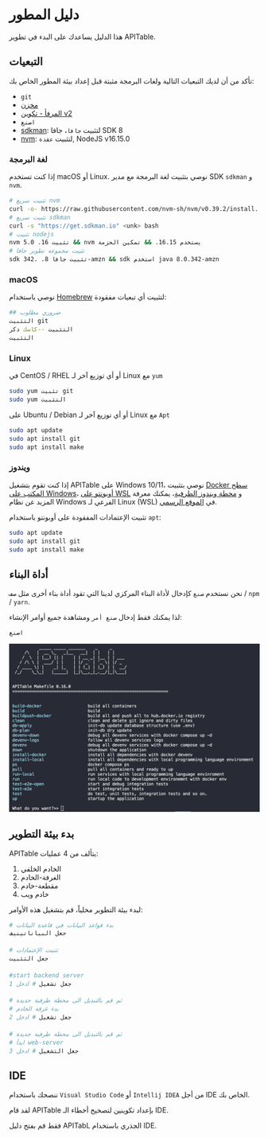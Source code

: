 # دليل المطور

هذا الدليل يساعدك على البدء في تطوير APITable.

## التبعيات

تأكد من أن لديك التبعيات التالية ولغات البرمجة مثبتة قبل إعداد بيئة المطور الخاص بك:

- `git`
- [مخزن](https://docs.docker.com/engine/install/)
- [المرفأ - تكوين v2](https://docs.docker.com/engine/install/)
- `اصنع`
- [sdkman](https://sdkman.io/): لتثبيت `جافا`، جافا SDK 8
- [nvm](https://github.com/nvm-sh/nvm): لتثبيت `عقدة`, NodeJS v16.15.0


### لغة البرمجة

إذا كنت تستخدم macOS أو Linux. نوصي بتثبيت لغة البرمجة مع مدير SDK `sdkman` و `nvm`.

```bash
# تثبيت سريع nvm
curl -o- https://raw.githubusercontent.com/nvm-sh/nvm/v0.39.2/install. (ح) <unk> bash
# تثبيت سريع sdkman
curl -s "https://get.sdkman.io" <unk> bash
# تثبيت nodejs 
nvm تثبيت 16. 5.0 && nvm يستخدم 16.15. && تمكين الحزمة
# تثبيت مجموعة تطوير جافا
sdk تثبيت جافا 8. .342-amzn && sdk استخدم java 8.0.342-amzn
```

### macOS

نوصي باستخدام [Homebrew](https://brew.sh/) لتثبيت أي تبعيات مفقودة:

```bash
## ضروري مطلوب
التثبيت git
التثبيت --كاسك دكر
التثبيت
```

### Linux

في CentOS / RHEL أو أي توزيع آخر لـ Linux مع `yum`

```bash
sudo yum تثبيت git
sudo yum التثبيت
```

على Ubuntu / Debian أو أي توزيع آخر لـ Linux مع `Apt`

```bash
sudo apt update
sudo apt install git
sudo apt install make
```


### ويندوز

إذا كنت تقوم بتشغيل APITable على Windows 10/11، نوصي بتثبيت [Docker سطح المكتب على Windows](https://docs.docker.com/desktop/install/windows-install/)، [أوبونتو على WSL](https://ubuntu.com/wsl) و [محطة ويندوز الطرفية](https://aka.ms/terminal)، يمكنك معرفة المزيد عن نظام Windows الفرعي لـ Linux (WSL) في [الموقع الرسمي](https://learn.microsoft.com/en-us/windows/wsl).

تثبيت الإعتمادات المفقودة على أوبونتو باستخدام `apt`:

```bash
sudo apt update
sudo apt install git
sudo apt install make
```


## أداة البناء

نحن نستخدم `صنع` كإدخال لأداة البناء المركزي لدينا التي تقود أداة بناء أخرى مثل `صف` / `npm` / `yarn`.

لذا يمكنك فقط إدخال `صنع أمر` ومشاهدة جميع أوامر الإنشاء:

```bash
اصنع
```

![اصنع لقطة للأوامر](../static/make.png)



## بدء بيئة التطوير

APITable يتألف من 4 عمليات:

1. الخادم الخلفي
2. الغرفة-الخادم
3. مقطعة-خادم
4. خادم ويب

لبدء بيئة التطوير محلياً، قم بتشغيل هذه الأوامر:

```bash
# بدء قواعد البيانات في قاعدة البيانات
جعل البياناتينيف 

# تثبيت الإعتمادات
جعل التثبيت 

#start backend server
جعل تشغيل # ادخل 1  

# ثم قم بالتبديل الى محطة طرفية جديدة
# بدء غرفة الخادم
جعل تشغيل # ادخل 2

# ثم قم بالتبديل الى محطة طرفية جديدة
# ابدأ web-server
جعل التشغيل # ادخل 3

```




## IDE

ننصحك باستخدام `Visual Studio Code` أو `Intellij IDEA` من أجل IDE الخاص بك.

لقد قام APITable بإعداد تكوينين لتصحيح أخطاء الـ IDE.

فقط قم بفتح دليل APITabL الجذري باستخدام IDE.
